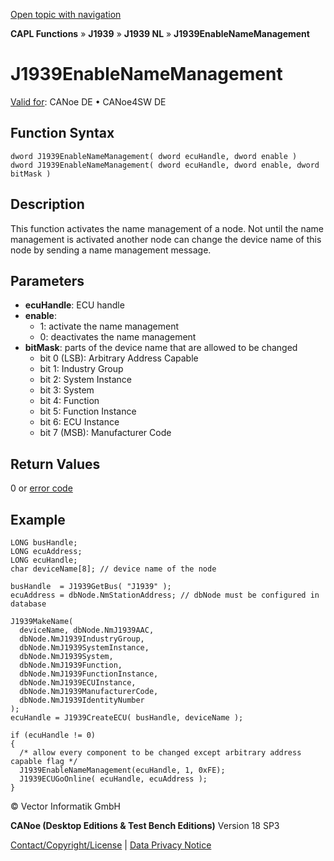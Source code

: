 [Open topic with navigation](../../../../../../CANoeDEFamily.htm#Topics/CAPLFunctions/J1939/J1939NodeLayer/Functions/CAPLfunctionJ1939EnableNameManagement.md)

**CAPL Functions** » **J1939** » **J1939 NL** » **J1939EnableNameManagement**

# J1939EnableNameManagement

[Valid for](../../../../Shared/FeatureAvailability.md): CANoe DE • CANoe4SW DE

## Function Syntax

```plaintext
dword J1939EnableNameManagement( dword ecuHandle, dword enable )
dword J1939EnableNameManagement( dword ecuHandle, dword enable, dword bitMask )
```

## Description

This function activates the name management of a node. Not until the name management is activated another node can change the device name of this node by sending a name management message.

## Parameters

- **ecuHandle**: ECU handle
- **enable**:
  - 1: activate the name management
  - 0: deactivates the name management
- **bitMask**: parts of the device name that are allowed to be changed
  - bit 0 (LSB): Arbitrary Address Capable
  - bit 1: Industry Group
  - bit 2: System Instance
  - bit 3: System
  - bit 4: Function
  - bit 5: Function Instance
  - bit 6: ECU Instance
  - bit 7 (MSB): Manufacturer Code

## Return Values

0 or [error code](../CAPLfunctionsJ1939NLErrorCodes.md)

## Example

```plaintext
LONG busHandle;
LONG ecuAddress;
LONG ecuHandle;
char deviceName[8]; // device name of the node

busHandle  = J1939GetBus( "J1939" );
ecuAddress = dbNode.NmStationAddress; // dbNode must be configured in database

J1939MakeName(
  deviceName, dbNode.NmJ1939AAC,
  dbNode.NmJ1939IndustryGroup,
  dbNode.NmJ1939SystemInstance,
  dbNode.NmJ1939System,
  dbNode.NmJ1939Function,
  dbNode.NmJ1939FunctionInstance,
  dbNode.NmJ1939ECUInstance,
  dbNode.NmJ1939ManufacturerCode,
  dbNode.NmJ1939IdentityNumber
);
ecuHandle = J1939CreateECU( busHandle, deviceName );

if (ecuHandle != 0)
{
  /* allow every component to be changed except arbitrary address capable flag */
  J1939EnableNameManagement(ecuHandle, 1, 0xFE);
  J1939ECUGoOnline( ecuHandle, ecuAddress );
}
```

© Vector Informatik GmbH

**CANoe (Desktop Editions & Test Bench Editions)** Version 18 SP3

[Contact/Copyright/License](../../../../Shared/ContactCopyrightLicense.md) | [Data Privacy Notice](https://www.vector.com/int/en/company/get-info/privacy-policy/)
